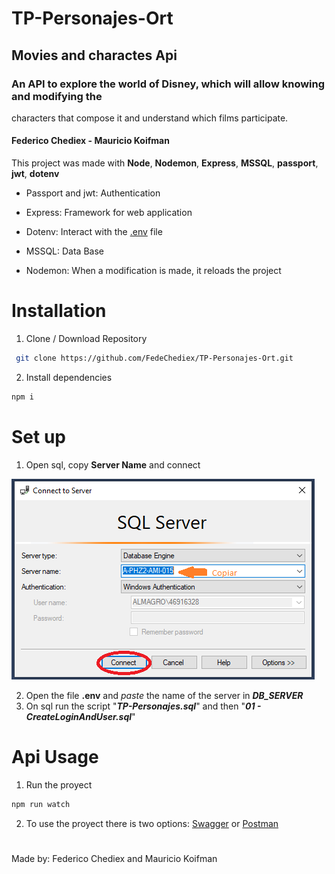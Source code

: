 # TP-Personajes-Ort

## Movies and charactes Api
### An API to explore the world of Disney, which will allow knowing and modifying the
characters that compose it and understand which films participate.
#### Federico Chediex - Mauricio Koifman
 This project was made with **Node**, **Nodemon**, **Express**, **MSSQL**, **passport**, **jwt**, **dotenv**

- Passport and jwt: Authentication

- Express: Framework for web application


- Dotenv: Interact with the [.env](./env) file

- MSSQL: Data Base

- Nodemon: When a modification is made, it reloads the project

# Installation

1. Clone / Download Repository
   
```bash
 git clone https://github.com/FedeChediex/TP-Personajes-Ort.git
```
2. Install dependencies
```bash
npm i 
```
# Set up
1. Open sql, copy  **Server Name** and connect

![](/ReadmeImg/Sql-Server-Name.PNG)

2. Open the file **.env** and *paste* the name of the server in ***DB_SERVER***
3. On sql run the script "***TP-Personajes.sql***" and then "***01 - CreateLoginAndUser.sql***"


# Api Usage
1. Run the proyect
```bash
npm run watch
```	
 2. To use the proyect there is two options: [Swagger](./SwaggerPersonajes.yaml) or [Postman](./TP_PERSONAJES.postman_collection.json)
   
#
Made by: Federico Chediex and Mauricio Koifman

    


    
